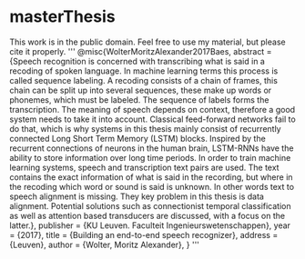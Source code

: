 # masterThesis
This work is in the public domain. Feel free to use my material, but please cite it properly.
'''
@misc{WolterMoritzAlexander2017Baes,
abstract = {Speech recognition is concerned with transcribing what is said in a recoding of spoken language. In machine learning terms this process is called sequence labeling. A recoding consists of a chain of frames, this chain can be split up into several sequences, these make up words or phonemes, which must be labeled. The sequence of labels forms the transcription. The meaning of speech depends on context, therefore a good system needs to take it into account. Classical feed-forward networks fail to do that, which is why systems in this thesis mainly consist of recurrently connected Long Short Term Memory (LSTM) blocks. Inspired by the recurrent connections of neurons in the human brain, LSTM-RNNs have the ability to store information over long time periods. In order to train machine learning systems, speech and transcription text pairs are used. The text contains the exact information of what is said in the recording, but where in the recoding which word or sound is said is unknown. In other words text to speech alignment is missing. They key problem in this thesis is data alignment. Potential solutions such as connectionist temporal classification as well as attention based transducers are discussed, with a focus on the latter.},
publisher = {KU Leuven. Faculteit Ingenieurswetenschappen},
year = {2017},
title = {Building an end-to-end speech recognizer},
address = {Leuven},
author = {Wolter, Moritz Alexander},
}
'''

